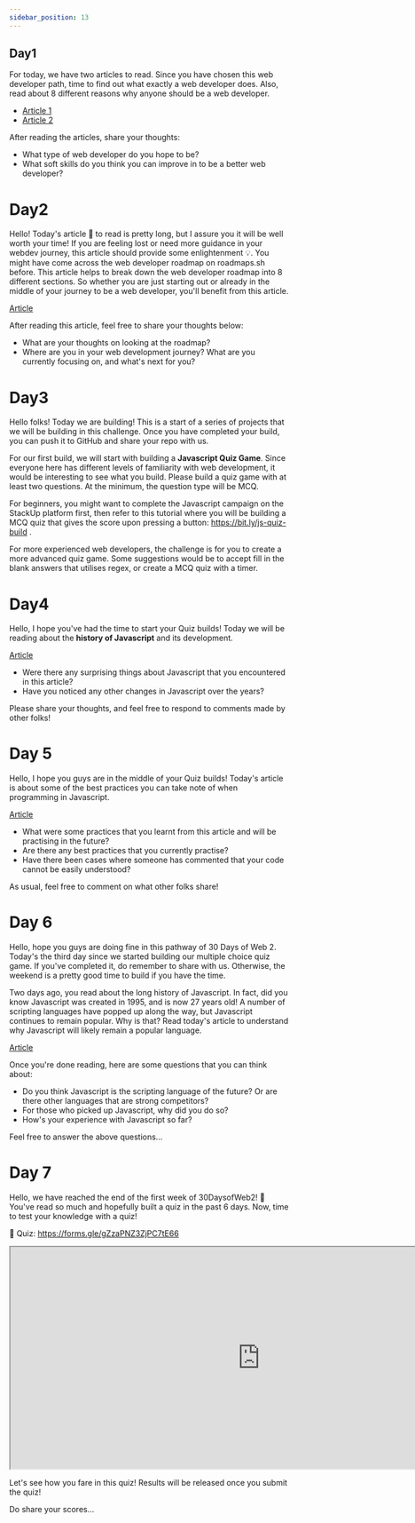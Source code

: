 ```yaml
---
sidebar_position: 13
---
```


## Day1

For today, we have two articles to read. Since you have chosen this web developer path, time to find out what exactly a web developer does. Also, read about 8 different reasons why anyone should be a web developer. 

- [Article 1](https://bit.ly/why-be-a-web-developer)
- [Article 2](https://bit.ly/what-does-a-webdev-do)

After reading the articles, share your thoughts:
 - What type of web developer do you hope to be?
 - What soft skills do you think you can improve in to be a better web developer?


 # Day2

Hello! Today's article 📰 to read is pretty long, but I assure you it will be well worth your time! If you are feeling lost or need more guidance in your webdev journey, this article should provide some enlightenment 💡. You might have come across the web developer roadmap on roadmaps.sh before. This article helps to break down the web developer roadmap into 8 different sections. So whether you are just starting out or already in the middle of your journey to be a web developer, you'll benefit from this article. 

[Article](https://bit.ly/webdev22-roadmap)

After reading this article, feel free to share your thoughts below:

- What are your thoughts on looking at the roadmap? 
- Where are you in your web development journey? What are you currently focusing on, and what's next for you? 

# Day3

Hello folks! Today we are building! This is a start of a series of projects that we will be building in this challenge. Once you have completed your build, you can push it to GitHub and share your repo with us. 

For our first build, we will start with building a **Javascript Quiz Game**. Since everyone here has different levels of familiarity with web development, it would be interesting to see what you build. Please build a quiz game with at least two questions. At the minimum, the question type will be MCQ. 

For beginners, you might want to complete the Javascript campaign on the StackUp platform first, then refer to this tutorial where you will be building a MCQ quiz that gives the score upon pressing a button: https://bit.ly/js-quiz-build  .

For more experienced web developers, the challenge is for you to create a more advanced quiz game. Some suggestions would be to accept fill in the blank answers that utilises regex, or create a MCQ quiz with a timer. 

# Day4
Hello, I hope you've had the time to start your Quiz builds! Today we will be reading about the **history of Javascript** and its development. 

[Article](https://bit.ly/js-history-article)

- Were there any surprising things about Javascript that you encountered in this article?
- Have you noticed any other changes in Javascript over the years? 

Please share your thoughts, and feel free to respond to comments made by other folks!

# Day 5

Hello, I hope you guys are in the middle of your Quiz builds! Today's article is about some of the best practices you can take note of when programming in Javascript. 

[Article](https://bit.ly/js-cleancode)

- What were some practices that you learnt from this article and will be practising in the future? 
- Are there any best practices that you currently practise? 
- Have there been cases where someone has commented that your code cannot be easily understood?

As usual, feel free to comment on what other folks share!

# Day 6

Hello, hope you guys are doing fine in this pathway of 30 Days of Web 2. Today's the third day since we started building our multiple choice quiz game. If you've completed it, do remember to share with us. Otherwise, the weekend is a pretty good time to build if you have the time. 

Two days ago, you read about the long history of Javascript. In fact, did you know Javascript was created in 1995, and is now 27 years old! A number of scripting languages have popped up along the way, but Javascript continues to remain popular. Why is that? Read today's article to understand why Javascript will likely remain a popular language. 

[Article](https://bit.ly/js-the-future)

Once you're done reading, here are some questions that you can think about:

- Do you think Javascript is the scripting language of the future? Or are there other languages that are strong competitors? 
- For those who picked up Javascript, why did you do so? 
- How's your experience with Javascript so far?

Feel free to answer the above questions...

# Day 7

Hello, we have reached the end of the first week of 30DaysofWeb2! 🚀  You've read so much and hopefully built a quiz in the past 6 days. Now, time to test your knowledge with a quiz! 

📝  Quiz: https://forms.gle/gZzaPNZ3ZjPC7tE66 

<iframe src = "https://forms.gle/gZzaPNZ3ZjPC7tE66" height= "400px" width= "900px"></iframe>

Let's see how you fare in this quiz! Results will be released once you submit the quiz!

Do share your scores...